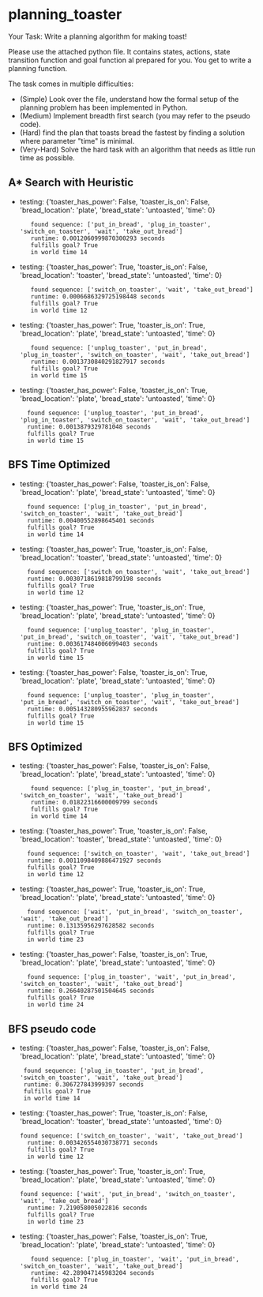 # planning_toaster

Your Task: Write a planning algorithm for making toast!

Please use the attached python file. It contains states, actions, state transition function and goal function al prepared for you. You get to write a planning function.

The task comes in multiple difficulties:
- (Simple) Look over the file, understand how the formal setup of the planning problem has been implemented in Python.
- (Medium) Implement breadth first search (you may refer to the pseudo code).
- (Hard) find the plan that toasts bread the fastest by finding a solution where parameter "time" is minimal.
- (Very-Hard) Solve the hard task with an algorithm that needs as little run time as possible.


## A* Search with Heuristic

- testing: {'toaster_has_power': False, 'toaster_is_on': False, 'bread_location': 'plate', 'bread_state': 'untoasted', 'time': 0}
  
         found sequence: ['put_in_bread', 'plug_in_toaster', 'switch_on_toaster', 'wait', 'take_out_bread']
         runtime: 0.0012060999870300293 seconds
         fulfills goal? True
         in world time 14


- testing: {'toaster_has_power': True, 'toaster_is_on': False, 'bread_location': 'toaster', 'bread_state': 'untoasted', 'time': 0}

         found sequence: ['switch_on_toaster', 'wait', 'take_out_bread']
         runtime: 0.0006686329725198448 seconds
         fulfills goal? True
         in world time 12


- testing: {'toaster_has_power': True, 'toaster_is_on': True, 'bread_location': 'plate', 'bread_state': 'untoasted', 'time': 0}
  
         found sequence: ['unplug_toaster', 'put_in_bread', 'plug_in_toaster', 'switch_on_toaster', 'wait', 'take_out_bread']
         runtime: 0.0013730840291827917 seconds
         fulfills goal? True
         in world time 15


 - testing: {'toaster_has_power': False, 'toaster_is_on': True, 'bread_location': 'plate', 'bread_state': 'untoasted', 'time': 0}
   
         found sequence: ['unplug_toaster', 'put_in_bread', 'plug_in_toaster', 'switch_on_toaster', 'wait', 'take_out_bread']
         runtime: 0.0013879329781048 seconds
         fulfills goal? True
         in world time 15

## BFS Time Optimized
 - testing: {'toaster_has_power': False, 'toaster_is_on': False, 'bread_location': 'plate', 'bread_state': 'untoasted', 'time': 0}
   
         found sequence: ['plug_in_toaster', 'put_in_bread', 'switch_on_toaster', 'wait', 'take_out_bread']
         runtime: 0.00400552898645401 seconds
         fulfills goal? True
         in world time 14


 - testing: {'toaster_has_power': True, 'toaster_is_on': False, 'bread_location': 'toaster', 'bread_state': 'untoasted', 'time': 0}
   
         found sequence: ['switch_on_toaster', 'wait', 'take_out_bread']
         runtime: 0.0030718619818799198 seconds
         fulfills goal? True
         in world time 12


 - testing: {'toaster_has_power': True, 'toaster_is_on': True, 'bread_location': 'plate', 'bread_state': 'untoasted', 'time': 0}
   
         found sequence: ['unplug_toaster', 'plug_in_toaster', 'put_in_bread', 'switch_on_toaster', 'wait', 'take_out_bread']
         runtime: 0.003617484006099403 seconds
         fulfills goal? True
         in world time 15


 - testing: {'toaster_has_power': False, 'toaster_is_on': True, 'bread_location': 'plate', 'bread_state': 'untoasted', 'time': 0}
   
         found sequence: ['unplug_toaster', 'plug_in_toaster', 'put_in_bread', 'switch_on_toaster', 'wait', 'take_out_bread']
         runtime: 0.005143280955962837 seconds
         fulfills goal? True
         in world time 15


## BFS Optimized 

- testing: {'toaster_has_power': False, 'toaster_is_on': False, 'bread_location': 'plate', 'bread_state': 'untoasted', 'time': 0}
  
         found sequence: ['plug_in_toaster', 'put_in_bread', 'switch_on_toaster', 'wait', 'take_out_bread']
         runtime: 0.01822316600009799 seconds
         fulfills goal? True
         in world time 14


 - testing: {'toaster_has_power': True, 'toaster_is_on': False, 'bread_location': 'toaster', 'bread_state': 'untoasted', 'time': 0}
   
         found sequence: ['switch_on_toaster', 'wait', 'take_out_bread']
         runtime: 0.0011098409886471927 seconds
         fulfills goal? True
         in world time 12


 - testing: {'toaster_has_power': True, 'toaster_is_on': True, 'bread_location': 'plate', 'bread_state': 'untoasted', 'time': 0}
   
         found sequence: ['wait', 'put_in_bread', 'switch_on_toaster', 'wait', 'take_out_bread']
         runtime: 0.13135956297628582 seconds
         fulfills goal? True
         in world time 23


 - testing: {'toaster_has_power': False, 'toaster_is_on': True, 'bread_location': 'plate', 'bread_state': 'untoasted', 'time': 0}
   
         found sequence: ['plug_in_toaster', 'wait', 'put_in_bread', 'switch_on_toaster', 'wait', 'take_out_bread']
         runtime: 0.26640287501504645 seconds
         fulfills goal? True
         in world time 24

## BFS pseudo code


- testing: {'toaster_has_power': False, 'toaster_is_on': False, 'bread_location': 'plate', 'bread_state': 'untoasted', 'time': 0}
  
	   found sequence: ['plug_in_toaster', 'put_in_bread', 'switch_on_toaster', 'wait', 'take_out_bread']
	   runtime: 0.306727843999397 seconds
	   fulfills goal? True
	   in world time 14


- testing: {'toaster_has_power': True, 'toaster_is_on': False, 'bread_location': 'toaster', 'bread_state': 'untoasted', 'time': 0}
  
      found sequence: ['switch_on_toaster', 'wait', 'take_out_bread']
	    runtime: 0.003426554030738771 seconds
	    fulfills goal? True
	    in world time 12


- testing: {'toaster_has_power': True, 'toaster_is_on': True, 'bread_location': 'plate', 'bread_state': 'untoasted', 'time': 0}

      found sequence: ['wait', 'put_in_bread', 'switch_on_toaster', 'wait', 'take_out_bread']
    	runtime: 7.219058005022816 seconds
	    fulfills goal? True
	    in world time 23


- testing: {'toaster_has_power': False, 'toaster_is_on': True, 'bread_location': 'plate', 'bread_state': 'untoasted', 'time': 0}
  
    	 found sequence: ['plug_in_toaster', 'wait', 'put_in_bread', 'switch_on_toaster', 'wait', 'take_out_bread']
    	 runtime: 42.289047145983204 seconds
	     fulfills goal? True
	     in world time 24
